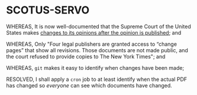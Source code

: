 # SCOTUS-SERVO

WHEREAS, It is now well-documented that the Supreme Court of the United States makes [changes to its opinions after the opinion is published](http://www.nytimes.com/2014/05/25/us/final-word-on-us-law-isnt-supreme-court-keeps-editing.html); and

WHEREAS, Only "Four legal publishers are granted access to “change pages” that show all revisions. Those documents are not made public, and the court refused to provide copies to The New York Times"; and

WHEREAS, `git` makes it easy to identify when changes have been made;

RESOLVED, I shall apply a `cron` job to at least identify when the actual PDF has changed so *everyone* can see which documents have changed. 